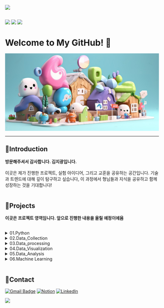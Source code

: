 <img src="https://capsule-render.vercel.app/api?type=waving&color=000080&height=200&section=header&text=WASSUP2&fontSize=70&fontColor=FFFFFF" /><br>

##  


<img src="https://img.shields.io/badge/Python-14354C?style=for-the-badge&logo=python&logoColor=white" /> <img src="https://img.shields.io/badge/MySQL-00000F?style=for-the-badge&logo=mysql&logoColor=white" /> <img src="https://img.shields.io/badge/Made%20with-Jupyter-orange?style=for-the-badge&logo=Jupyter"/>

# Welcome to My GitHub! 👋


![Colorful cartoon village scene](image/cute.png)

---
## 🌟Introduction

**방문해주셔서 감사합니다. 김지광입니다.**<br>
<br>
이곳은 제가 진행한 프로젝트, 실험 아이디어, 그리고 교훈을 공유하는 공간입니다. 기술과 트렌드에 대해 깊이 탐구하고 싶습니다, 이 과정에서 형님들과 지식을 공유하고 함께 성장하는 것을 기대합니다!<br>
 <br>
## 🧩Projects

**이곳은 프로젝트 영역임니다. 앞으로 진행한 내용을 올릴 예정이에욤** <br><br>

<details>

  <summary>01.Python </summary>

* [01.Python_Markdown](https://github.com/JIPaang/wassup2/blob/main/python_grammar/01.Python_Markdown.ipynb) <br>

* [02.Python_Data type & Variable](https://github.com/JIPaang/wassup2/blob/main/python_grammar/02.Python_Data%20type%20%26%20Variable.ipynb) <br>
  
* [03.Python_List](https://github.com/JIPaang/wassup2/blob/main/python_grammar/03.Python_List.ipynb) <br>

* [04.Python_Data Types](https://github.com/JIPaang/wassup2/blob/main/python_grammar/04.Python_Data%20Types.ipynb) <br>

* [05.Python Conditional Statement](https://github.com/JIPaang/wassup2/blob/main/python_grammar/05.Python%20Conditional%20Statement.ipynb) <br>

* [06.Phython_Functions&File](https://github.com/JIPaang/wassup2/blob/main/python_grammar/06.Phython_Functions%26File.ipynb) <br>

* [07.Processing related to classes](https://github.com/JIPaang/wassup2/blob/main/python_grammar/07.Processing%20related%20to%20classes.ipynb) <br>
  
* [Python_300제 1~50](https://github.com/JIPaang/wassup2/blob/main/python_grammar/Python_300%EC%A0%9C%201~50.ipynb) <br>
  
* [Python_300제 51~100](https://github.com/JIPaang/wassup2/blob/main/python_grammar/Python_300%EC%A0%9C%2051~100.ipynb) <br>
  
* [Python 300제 100~150](https://github.com/JIPaang/wassup2/blob/main/python_grammar/Python%20300%EC%A0%9C%20100~150.ipynb) <br>
  
* [Python 300제 151~200](https://github.com/JIPaang/wassup2/blob/main/python_grammar/Python%20300%EC%A0%9C%20151~200.ipynb) <br>
  
* [자료형&변수_연습문제_실습](https://github.com/JIPaang/wassup2/blob/main/01.%20Python_grammar/%EC%9E%90%EB%A3%8C%ED%98%95%26%EB%B3%80%EC%88%98_%EC%97%B0%EC%8A%B5%EB%AC%B8%EC%A0%9C_%EC%8B%A4%EC%8A%B5.ipynb) <br>

* [제어문_연습문제_실습용](https://github.com/JIPaang/wassup2/blob/main/python_grammar/%EC%A0%9C%EC%96%B4%EB%AC%B8_%EC%97%B0%EC%8A%B5%EB%AC%B8%EC%A0%9C_%EC%8B%A4%EC%8A%B5%EC%9A%A9.ipynb) <br>
  
* [코딩연습_전화번호프로그램_실습용](https://github.com/JIPaang/wassup2/blob/main/python_grammar/%EC%BD%94%EB%94%A9%EC%97%B0%EC%8A%B5_%EC%A0%84%ED%99%94%EB%B2%88%ED%98%B8%ED%94%84%EB%A1%9C%EA%B7%B8%EB%9E%A8_%EC%8B%A4%EC%8A%B5%EC%9A%A9.ipynb) <br>
 
* [클래스&내장함수_연습문제_실습용](https://github.com/JIPaang/wassup2/blob/main/01.%20Python_grammar/%ED%81%B4%EB%9E%98%EC%8A%A4%26%EB%82%B4%EC%9E%A5%ED%95%A8%EC%88%98_%EC%97%B0%EC%8A%B5%EB%AC%B8%EC%A0%9C_%EC%8B%A4%EC%8A%B5%EC%9A%A9.ipynb) <br>
  
* [함수&입출력_연습문제_실습](https://github.com/JIPaang/wassup2/blob/main/01.%20Python_grammar/%ED%95%A8%EC%88%98%26%EC%9E%85%EC%B6%9C%EB%A0%A5_%EC%97%B0%EC%8A%B5%EB%AC%B8%EC%A0%9C_%EC%8B%A4%EC%8A%B5.ipynb) <br>

</details>

<details>
 <summary>02.Data_Collection </summary>

* [01.BeautifulSoup](https://github.com/JIPaang/wassup2/blob/main/02.%20Data_Collection/01_BeautifulSoup.ipynb) <br>

* [02.Requests](https://github.com/JIPaang/wassup2/blob/main/02.%20Data_Collection/02_Requests.ipynb) <br>

* [03.API](https://github.com/JIPaang/wassup2/blob/main/02.%20Data_Collection/03_API.ipynb) <br>

* [04.Selenium](https://github.com/JIPaang/wassup2/blob/main/02.%20Data_Collection/04_Selenium.ipynb) <br>

* [05.web_scraping](https://github.com/JIPaang/wassup2/blob/main/02.%20Data_Collection/web_scraping.py) <br>

</details>

<details>
 <summary>03.Data_processing </summary>

 * [01.Numpy](https://github.com/JIPaang/wassup2/blob/main/03.%20Data_processing/01_Numpy.ipynb) <br>

 * [02.Numpy_Quiz_실습](https://github.com/JIPaang/wassup2/blob/main/03.%20Data_processing/01_Numpy_Quiz_%EC%8B%A4%EC%8A%B5.ipynb) <br>

 * [03.Pandas 패키지의 소개](https://github.com/JIPaang/wassup2/blob/main/03.%20Data_processing/02.1_Pandas%20%ED%8C%A8%ED%82%A4%EC%A7%80%EC%9D%98%20%EC%86%8C%EA%B0%9C.ipynb) <br>

 * [04.Pandas 데이터 입출력](https://github.com/JIPaang/wassup2/blob/main/03.%20Data_processing/02.2_Pandas%20%EB%8D%B0%EC%9D%B4%ED%84%B0%20%EC%9E%85%EC%B6%9C%EB%A0%A5.ipynb) <br>

 * [05.Pandas 데이터프레임 고급 인덱싱](https://github.com/JIPaang/wassup2/blob/main/03.%20Data_processing/02.3_Pandas%20%EB%8D%B0%EC%9D%B4%ED%84%B0%ED%94%84%EB%A0%88%EC%9E%84%20%EA%B3%A0%EA%B8%89%20%EC%9D%B8%EB%8D%B1%EC%8B%B1.ipynb) <br>

 * [06.Pandas 데이터프레임 데이터 조작](https://github.com/JIPaang/wassup2/blob/main/03.%20Data_processing/02.4_Pandas%20%EB%8D%B0%EC%9D%B4%ED%84%B0%ED%94%84%EB%A0%88%EC%9E%84%20%EB%8D%B0%EC%9D%B4%ED%84%B0%20%EC%A1%B0%EC%9E%91.ipynb) <br>

 * [07.데이터프레임 인덱스 조작](https://github.com/JIPaang/wassup2/blob/main/03.%20Data_processing/02.5_Pandas%20%EB%8D%B0%EC%9D%B4%ED%84%B0%ED%94%84%EB%A0%88%EC%9E%84%20%EC%9D%B8%EB%8D%B1%EC%8A%A4%20%EC%A1%B0%EC%9E%91.ipynb) <br>

 * [08.데이터프레임 합성](https://github.com/JIPaang/wassup2/blob/main/03.%20Data_processing/02.6_Pandas%20%EB%8D%B0%EC%9D%B4%ED%84%B0%ED%94%84%EB%A0%88%EC%9E%84%20%ED%95%A9%EC%84%B1.ipynb) <br>

 * [09.피봇테이블과 그룹분석](https://github.com/JIPaang/wassup2/blob/main/03.%20Data_processing/02.7_Pandas%20%ED%94%BC%EB%B4%87%ED%85%8C%EC%9D%B4%EB%B8%94%EA%B3%BC%20%EA%B7%B8%EB%A3%B9%EB%B6%84%EC%84%9D.ipynb) <br>

 * [10.시계열 자료 다루기](https://github.com/JIPaang/wassup2/blob/main/03.%20Data_processing/02.8_Pandas%20%EC%8B%9C%EA%B3%84%EC%97%B4%20%EC%9E%90%EB%A3%8C%20%EB%8B%A4%EB%A3%A8%EA%B8%B0.ipynb) <br>

</details>

<details>
 <summary>04.Data_Visualization</summary>

 * [01.시각화 패키지 맷플롯리브 소개](https://github.com/JIPaang/wassup2/blob/main/04.%20Data_Visualization/01_%EC%8B%9C%EA%B0%81%ED%99%94%20%ED%8C%A8%ED%82%A4%EC%A7%80%20%EB%A7%B7%ED%94%8C%EB%A1%AF%EB%A6%AC%EB%B8%8C%20%EC%86%8C%EA%B0%9C.ipynb) <br>

 * [02.맷플롯리브의 여러가지 플롯](https://github.com/JIPaang/wassup2/blob/main/04.%20Data_Visualization/02_%EB%A7%B7%ED%94%8C%EB%A1%AF%EB%A6%AC%EB%B8%8C%EC%9D%98%20%EC%97%AC%EB%9F%AC%EA%B0%80%EC%A7%80%20%ED%94%8C%EB%A1%AF.ipynb) <br>

 * [03.시본을 사용한 데이터 분포 시각화](https://github.com/JIPaang/wassup2/blob/main/04.%20Data_Visualization/03_%EC%8B%9C%EB%B3%B8%EC%9D%84%20%EC%82%AC%EC%9A%A9%ED%95%9C%20%EB%8D%B0%EC%9D%B4%ED%84%B0%20%EB%B6%84%ED%8F%AC%20%EC%8B%9C%EA%B0%81%ED%99%94.ipynb) <br>

 * [04.판다스의 시각화 기능](https://github.com/JIPaang/wassup2/blob/main/04.%20Data_Visualization/04_%ED%8C%90%EB%8B%A4%EC%8A%A4%EC%9D%98%20%EC%8B%9C%EA%B0%81%ED%99%94%20%EA%B8%B0%EB%8A%A5.ipynb) <br>

 * [05.시각화 응용](https://github.com/JIPaang/wassup2/blob/main/04.%20Data_Visualization/05_%EC%8B%9C%EA%B0%81%ED%99%94%20%EC%9D%91%EC%9A%A9.ipynb) <br>

 </details>

<details>
 <summary>05.Data_Analysis</summary>

 * [01.Service_Analysis_Project](https://github.com/JIPaang/wassup2/blob/main/05_Data_Analysis/01_Service_Analysis_Project.ipynb) <br>

 * [01.DA_Mini_Project](https://github.com/JIPaang/wassup2/blob/main/05_Data_Analysis/02_DA_Mini_Project.ipynb) <br>

  </details>

<details>
 <summary>06.Machine Learning</summary>

 * [01.Label_Encoding&Neumeric_Scaling](https://github.com/JIPaang/wassup2/blob/main/06.%20Machine%20Learning/00_Label_Encoding%26Neumeric_Scaling.ipynb) <br>

 * [02.Gradient_Descent](https://github.com/JIPaang/wassup2/blob/main/06.%20Machine%20Learning/01_Gradient_Descent.ipynb) <br>

 * [03.Model_Validation](https://github.com/JIPaang/wassup2/blob/main/06.%20Machine%20Learning/02_Model_Validation.ipynb) <br>

 * [04.Regression](https://github.com/JIPaang/wassup2/blob/main/06.%20Machine%20Learning/03_Regression.ipynb) <br>

 * [05.Decision_Tree](https://github.com/JIPaang/wassup2/blob/main/06.%20Machine%20Learning/04_Decision_Tree.ipynb) <br>

 * [06.Ensemble](https://github.com/JIPaang/wassup2/blob/main/06.%20Machine%20Learning/05_Ensemble.ipynb) <br>

 * [07.Cluster_Analysis](https://github.com/JIPaang/wassup2/blob/main/06.%20Machine%20Learning/06_Cluster_Analysis.ipynb) <br>
 
  </details>
 <br>


## **🐾Contact**

[![Gmail Badge](https://img.shields.io/badge/Gmail-D14836?style=for-the-badge&logo=gmail&logoColor=white)](mailto:rpdlszjs4@gmail.com) [![Notion](https://img.shields.io/badge/Notion-000000?style=for-the-badge&logo=notion&logoColor=white)](https://oreumi.notion.site/09f569b9c9ae4b4a8e522820ac430f3d?pvs=25) [![LinkedIn](https://img.shields.io/badge/LinkedIn-0077B5?style=for-the-badge&logo=linkedin&logoColor=white)](https://www.linkedin.com/in/paaang/)


<img src="https://capsule-render.vercel.app/api?type=waving&color=000080&height=150&section=footer" />





  



